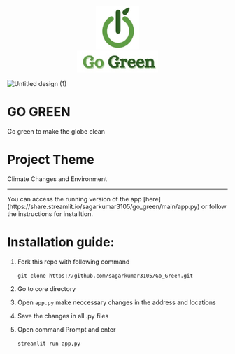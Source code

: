 <p align="center"><img src="Resource/logo_for_readme1.png" width=100 height=100><br><img src="Resource/logo_for_readme2.png" height=50></p>

![Untitled design (1)](https://user-images.githubusercontent.com/86939391/138578244-3b8380bc-b59f-4453-936e-bd5436168871.png)
# GO GREEN
Go green to make the globe clean
# Project Theme
Climate Changes and Environment

<hr>
You can access the running version of the app [here]  (https://share.streamlit.io/sagarkumar3105/go_green/main/app.py) or follow the instructions for installtion.
<h1>Installation guide:</h1>

  1. Fork this repo with following command
  
     ```git clone https://github.com/sagarkumar3105/Go_Green.git```

  2. Go to core directory
  3. Open `app.py` make neccessary changes in the address and locations
  4. Save the changes in all .py files
  5. Open command Prompt and enter
  
      ```streamlit run app,py```
